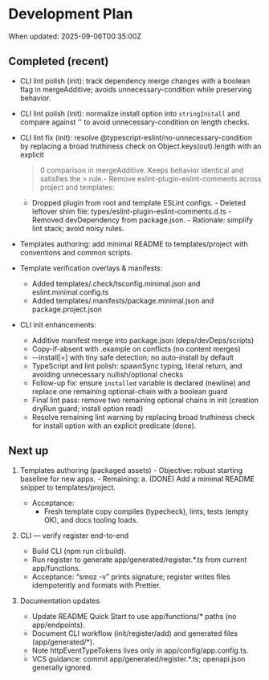 # Development Plan

When updated: 2025-09-06T00:35:00Z

## Completed (recent)
- CLI lint polish (init): track dependency merge changes with a boolean flag in
  mergeAdditive; avoids unnecessary-condition while preserving behavior.
- CLI lint polish (init): normalize install option into `stringInstall` and
  compare against '' to avoid unnecessary-condition on length checks.
- CLI lint fix (init): resolve @typescript-eslint/no-unnecessary-condition by
  replacing a broad truthiness check on Object.keys(out).length with an explicit
  > 0 comparison in mergeAdditive. Keeps behavior identical and satisfies the  > rule.- Remove eslint-plugin-eslint-comments across project and templates:
  - Dropped plugin from root and template ESLint configs. - Deleted leftover shim file: types/eslint-plugin-eslint-comments.d.ts - Removed devDependency from package.json. - Rationale: simplify lint stack; avoid noisy rules.

- Templates authoring: add minimal README to templates/project with
  conventions and common scripts.

- Template verification overlays & manifests:
  - Added templates/.check/tsconfig.minimal.json and eslint.minimal.config.ts
  - Added templates/.manifests/package.minimal.json and package.project.json

- CLI init enhancements:
  - Additive manifest merge into package.json (deps/devDeps/scripts)
  - Copy-if-absent with .example on conflicts (no content merges)
  - --install[=<pm>] with tiny safe detection; no auto-install by default
  - TypeScript and lint polish: spawnSync typing, literal return, and
    avoiding unnecessary nullish/optional checks
  - Follow-up fix: ensure `installed` variable is declared (newline) and
    replace one remaining optional-chain with a boolean guard
  - Final lint pass: remove two remaining optional chains in init (creation
    dryRun guard; install option read)
  - Resolve remaining lint warning by replacing broad truthiness check for
    install option with an explicit predicate (done).

## Next up
1. Templates authoring (packaged assets) - Objective: robust starting baseline for new apps. - Remaining: a. (DONE) Add a minimal README snippet to templates/project.
   - Acceptance:
     - Fresh template copy compiles (typecheck), lints, tests (empty OK), and docs tooling loads.

2. CLI — verify register end-to-end
   - Build CLI (npm run cli:build).
   - Run register to generate app/generated/register.\*.ts from current app/functions.
   - Acceptance: “smoz -v” prints signature; register writes files idempotently and formats with Prettier.

3. Documentation updates
   - Update README Quick Start to use app/functions/\* paths (no app/endpoints).
   - Document CLI workflow (init/register/add) and generated files (app/generated/\*).
   - Note httpEventTypeTokens lives only in app/config/app.config.ts.
   - VCS guidance: commit app/generated/register.\*.ts; openapi.json generally ignored.
